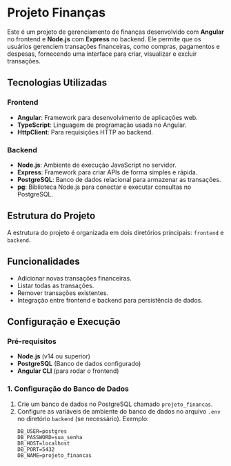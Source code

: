 # Projeto Finanças

Este é um projeto de gerenciamento de finanças desenvolvido com **Angular** no frontend e **Node.js** com **Express** no backend. Ele permite que os usuários gerenciem transações financeiras, como compras, pagamentos e despesas, fornecendo uma interface para criar, visualizar e excluir transações.

## Tecnologias Utilizadas

### Frontend
- **Angular**: Framework para desenvolvimento de aplicações web.
- **TypeScript**: Linguagem de programação usada no Angular.
- **HttpClient**: Para requisições HTTP ao backend.

### Backend
- **Node.js**: Ambiente de execução JavaScript no servidor.
- **Express**: Framework para criar APIs de forma simples e rápida.
- **PostgreSQL**: Banco de dados relacional para armazenar as transações.
- **pg**: Biblioteca Node.js para conectar e executar consultas no PostgreSQL.

## Estrutura do Projeto

A estrutura do projeto é organizada em dois diretórios principais: `frontend` e `backend`.


## Funcionalidades

- Adicionar novas transações financeiras.
- Listar todas as transações.
- Remover transações existentes.
- Integração entre frontend e backend para persistência de dados.

## Configuração e Execução

### Pré-requisitos

- **Node.js** (v14 ou superior)
- **PostgreSQL** (Banco de dados configurado)
- **Angular CLI** (para rodar o frontend)

### 1. Configuração do Banco de Dados

1. Crie um banco de dados no PostgreSQL chamado `projeto_financas`.
2. Configure as variáveis de ambiente do banco de dados no arquivo `.env` no diretório `backend` (se necessário). Exemplo:
   ```plaintext
   DB_USER=postgres
   DB_PASSWORD=sua_senha
   DB_HOST=localhost
   DB_PORT=5432
   DB_NAME=projeto_financas

